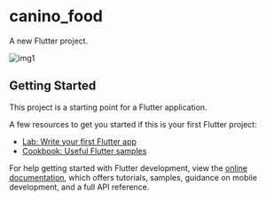 # canino_food

A new Flutter project.

![img1](https://user-images.githubusercontent.com/53362831/212347602-2a210f87-8201-45e2-8b74-d6f94a42fe80.png)

## Getting Started

This project is a starting point for a Flutter application.

A few resources to get you started if this is your first Flutter project:

- [Lab: Write your first Flutter app](https://docs.flutter.dev/get-started/codelab)
- [Cookbook: Useful Flutter samples](https://docs.flutter.dev/cookbook)

For help getting started with Flutter development, view the
[online documentation](https://docs.flutter.dev/), which offers tutorials,
samples, guidance on mobile development, and a full API reference.
